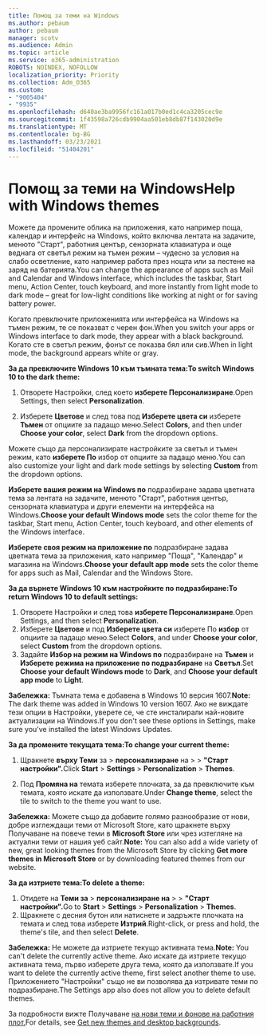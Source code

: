 ```yaml
---
title: Помощ за теми на Windows
ms.author: pebaum
author: pebaum
manager: scotv
ms.audience: Admin
ms.topic: article
ms.service: o365-administration
ROBOTS: NOINDEX, NOFOLLOW
localization_priority: Priority
ms.collection: Adm_O365
ms.custom:
- "9005404"
- "9935"
ms.openlocfilehash: d640ae3ba9956fc161a017b0ed1c4ca3205cec9e
ms.sourcegitcommit: 1f43598a726cdb9904aa501eb8db87f143020d9e
ms.translationtype: MT
ms.contentlocale: bg-BG
ms.lasthandoff: 03/23/2021
ms.locfileid: "51404201"
---
```

# <a name="help-with-windows-themes"></a><span data-ttu-id="234f9-102">Помощ за теми на Windows</span><span class="sxs-lookup"><span data-stu-id="234f9-102">Help with Windows themes</span></span>

<span data-ttu-id="234f9-103">Можете да промените облика на приложения, като например поща, календар и интерфейс на Windows, който включва лентата на задачите, менюто "Старт", работния център, сензорната клавиатура и още веднага от светъл режим на тъмен режим – чудесно за условия на слабо осветление, като например работа през нощта или за пестене на заряд на батерията.</span><span class="sxs-lookup"><span data-stu-id="234f9-103">You can change the appearance of apps such as Mail and Calendar and Windows interface, which includes the taskbar, Start menu, Action Center, touch keyboard, and more instantly from light mode to dark mode – great for low-light conditions like working at night or for saving battery power.</span></span>  

<span data-ttu-id="234f9-104">Когато превключите приложенията или интерфейса на Windows на тъмен режим, те се показват с черен фон.</span><span class="sxs-lookup"><span data-stu-id="234f9-104">When you switch your apps or Windows interface to dark mode, they appear with a black background.</span></span> <span data-ttu-id="234f9-105">Когато сте в светъл режим, фонът се показва бял или сив.</span><span class="sxs-lookup"><span data-stu-id="234f9-105">When in light mode, the background appears white or gray.</span></span>
 
<span data-ttu-id="234f9-106">**За да превключите Windows 10 към тъмната тема:**</span><span class="sxs-lookup"><span data-stu-id="234f9-106">**To switch Windows 10 to the dark theme:**</span></span>

1. <span data-ttu-id="234f9-107">Отворете Настройки, след което **изберете Персонализиране**.</span><span class="sxs-lookup"><span data-stu-id="234f9-107">Open Settings, then select **Personalization**.</span></span>
  
1. <span data-ttu-id="234f9-108">Изберете **Цветове** и след това под **Изберете цвета си** изберете **Тъмен** от опциите за падащо меню.</span><span class="sxs-lookup"><span data-stu-id="234f9-108">Select **Colors**, and then under **Choose your color**, select **Dark** from the dropdown options.</span></span>

<span data-ttu-id="234f9-109">Можете също да персонализирате настройките за светъл и тъмен режим, като **изберете По** избор от опциите за падащо меню.</span><span class="sxs-lookup"><span data-stu-id="234f9-109">You can also customize your light and dark mode settings by selecting **Custom** from the dropdown options.</span></span>

<span data-ttu-id="234f9-110">**Изберете вашия режим на Windows по** подразбиране задава цветната тема за лентата на задачите, менюто "Старт", работния център, сензорната клавиатура и други елементи на интерфейса на Windows.</span><span class="sxs-lookup"><span data-stu-id="234f9-110">**Choose your default Windows mode** sets the color theme for the taskbar, Start menu, Action Center, touch keyboard, and other elements of the Windows interface.</span></span>  

<span data-ttu-id="234f9-111">**Изберете своя режим на приложение по** подразбиране задава цветната тема за приложения, като например "Поща", "Календар" и магазина на Windows.</span><span class="sxs-lookup"><span data-stu-id="234f9-111">**Choose your default app mode** sets the color theme for apps such as Mail, Calendar and the Windows Store.</span></span>
 
<span data-ttu-id="234f9-112">**За да върнете Windows 10 към настройките по подразбиране:**</span><span class="sxs-lookup"><span data-stu-id="234f9-112">**To return Windows 10 to default settings:**</span></span>

1. <span data-ttu-id="234f9-113">Отворете Настройки и след това **изберете Персонализиране**.</span><span class="sxs-lookup"><span data-stu-id="234f9-113">Open Settings, and then select **Personalization**.</span></span>  
1. <span data-ttu-id="234f9-114">Изберете **Цветове** и под **Изберете цвета си** изберете По **избор** от опциите за падащо меню.</span><span class="sxs-lookup"><span data-stu-id="234f9-114">Select **Colors**, and under **Choose your color**, select **Custom** from the dropdown options.</span></span>  
1. <span data-ttu-id="234f9-115">Задайте **Избор на режим на Windows по** подразбиране на **Тъмен** и **Изберете режима на приложение по подразбиране** на **Светъл**.</span><span class="sxs-lookup"><span data-stu-id="234f9-115">Set **Choose your default Windows mode** to **Dark**, and **Choose your default app mode** to **Light**.</span></span>

<span data-ttu-id="234f9-116">**Забележка:** Тъмната тема е добавена в Windows 10 версия 1607.</span><span class="sxs-lookup"><span data-stu-id="234f9-116">**Note:** The dark theme was added in Windows 10 version 1607.</span></span> <span data-ttu-id="234f9-117">Ако не виждате тези опции в Настройки, уверете се, че сте инсталирали най-новите актуализации на Windows.</span><span class="sxs-lookup"><span data-stu-id="234f9-117">If you don't see these options in Settings, make sure you've installed the latest Windows Updates.</span></span>

<span data-ttu-id="234f9-118">**За да промените текущата тема:**</span><span class="sxs-lookup"><span data-stu-id="234f9-118">**To change your current theme:**</span></span>

1. <span data-ttu-id="234f9-119">Щракнете **върху Теми** за  >  **персонализиране** на  >    >  **"Старт настройки".**</span><span class="sxs-lookup"><span data-stu-id="234f9-119">Click **Start** > **Settings** > **Personalization** > **Themes**.</span></span>  

1. <span data-ttu-id="234f9-120">Под **Промяна на** темата изберете плочката, за да превключите към темата, която искате да използвате.</span><span class="sxs-lookup"><span data-stu-id="234f9-120">Under **Change theme**, select the tile to switch to the theme you want to use.</span></span> 

<span data-ttu-id="234f9-121">**Забележка:** Можете също да добавите голямо разнообразие от нови, добре изглеждащи теми от Microsoft Store, като щракнете върху Получаване на повече теми в **Microsoft Store** или чрез изтегляне на актуални теми от нашия уеб сайт.</span><span class="sxs-lookup"><span data-stu-id="234f9-121">**Note:** You can also add a wide variety of new, great looking themes from the Microsoft Store by clicking **Get more themes in Microsoft Store** or by downloading featured themes from our website.</span></span>

<span data-ttu-id="234f9-122">**За да изтриете тема:**</span><span class="sxs-lookup"><span data-stu-id="234f9-122">**To delete a theme:**</span></span>

1. <span data-ttu-id="234f9-123">Отидете на **Теми за**  >  **персонализиране на**  >    >  **"Старт настройки".**</span><span class="sxs-lookup"><span data-stu-id="234f9-123">Go to **Start** > **Settings** > **Personalization** > **Themes**.</span></span> 
1. <span data-ttu-id="234f9-124">Щракнете с десния бутон или натиснете и задръжте плочката на темата и след това изберете **Изтрий**.</span><span class="sxs-lookup"><span data-stu-id="234f9-124">Right-click, or press and hold, the theme's tile, and then select **Delete**.</span></span> 

<span data-ttu-id="234f9-125">**Забележка:** Не можете да изтриете текущо активната тема.</span><span class="sxs-lookup"><span data-stu-id="234f9-125">**Note:** You can't delete the currently active theme.</span></span> <span data-ttu-id="234f9-126">Ако искате да изтриете текущо активната тема, първо изберете друга тема, която да използвате.</span><span class="sxs-lookup"><span data-stu-id="234f9-126">If you want to delete the currently active theme, first select another theme to use.</span></span> <span data-ttu-id="234f9-127">Приложението "Настройки" също не ви позволява да изтривате теми по подразбиране.</span><span class="sxs-lookup"><span data-stu-id="234f9-127">The Settings app also does not allow you to delete default themes.</span></span>

<span data-ttu-id="234f9-128">За подробности вижте Получаване [на нови теми и фонове на работния плот.](https://support.microsoft.com/windows/get-new-themes-and-desktop-backgrounds-09e3e0a6-02e3-5ecd-22a1-5d048e3cb0d3)</span><span class="sxs-lookup"><span data-stu-id="234f9-128">For details, see [Get new themes and desktop backgrounds](https://support.microsoft.com/windows/get-new-themes-and-desktop-backgrounds-09e3e0a6-02e3-5ecd-22a1-5d048e3cb0d3).</span></span>
